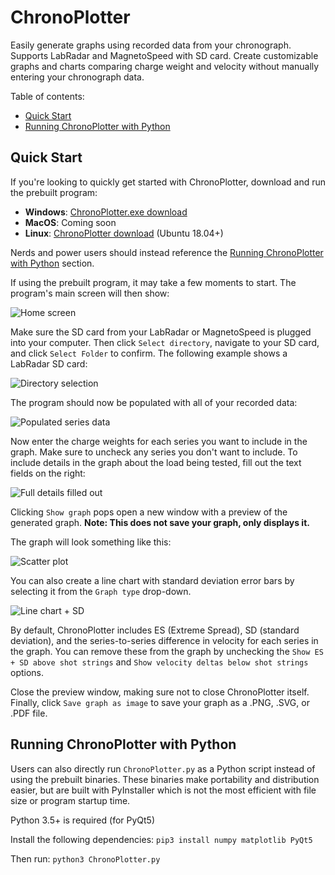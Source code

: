 # ChronoPlotter

Easily generate graphs using recorded data from your chronograph. Supports LabRadar and MagnetoSpeed with SD card. Create customizable graphs and charts comparing charge weight and velocity without manually entering your chronograph data.

Table of contents:
* [Quick Start](#quick-start)
* [Running ChronoPlotter with Python](#running-chronoplotter-with-python)

## Quick Start

If you're looking to quickly get started with ChronoPlotter, download and run the prebuilt program:

* **Windows**: [ChronoPlotter.exe download](https://github.com/mncoppola/ChronoPlotter2/releases/latest/download/ChronoPlotter-Windows.exe)
* **MacOS**: Coming soon
* **Linux**: [ChronoPlotter download](https://github.com/mncoppola/ChronoPlotter2/releases/latest/download/ChronoPlotter-Linux) (Ubuntu 18.04+)

Nerds and power users should instead reference the [Running ChronoPlotter with Python](#running-chronoplotter-with-python) section.

If using the prebuilt program, it may take a few moments to start. The program's main screen will then show:

![Home screen](https://github.com/mncoppola/ChronoPlotter2/blob/main/images/1.png?raw=true)

Make sure the SD card from your LabRadar or MagnetoSpeed is plugged into your computer. Then click `Select directory`, navigate to your SD card, and click `Select Folder` to confirm. The following example shows a LabRadar SD card:

![Directory selection](https://github.com/mncoppola/ChronoPlotter2/blob/main/images/2.png?raw=true)

The program should now be populated with all of your recorded data:

![Populated series data](https://github.com/mncoppola/ChronoPlotter2/blob/main/images/3.png?raw=true)

Now enter the charge weights for each series you want to include in the graph. Make sure to uncheck any series you don't want to include. To include details in the graph about the load being tested, fill out the text fields on the right:

![Full details filled out](https://github.com/mncoppola/ChronoPlotter2/blob/main/images/4.png?raw=true)

Clicking `Show graph` pops open a new window with a preview of the generated graph. **Note: This does not save your graph, only displays it.**

The graph will look something like this:

![Scatter plot](https://github.com/mncoppola/ChronoPlotter2/blob/main/images/scatter.png?raw=true)

You can also create a line chart with standard deviation error bars by selecting it from the `Graph type` drop-down.

![Line chart + SD](https://github.com/mncoppola/ChronoPlotter2/blob/main/images/line.png?raw=true)

By default, ChronoPlotter includes ES (Extreme Spread), SD (standard deviation), and the series-to-series difference in velocity for each series in the graph. You can remove these from the graph by unchecking the `Show ES + SD above shot strings` and `Show velocity deltas below shot strings` options.

Close the preview window, making sure not to close ChronoPlotter itself. Finally, click `Save graph as image` to save your graph as a .PNG, .SVG, or .PDF file.

## Running ChronoPlotter with Python

Users can also directly run `ChronoPlotter.py` as a Python script instead of using the prebuilt binaries. These binaries make portability and distribution easier, but are built with PyInstaller which is not the most efficient with file size or program startup time.

Python 3.5+ is required (for PyQt5)

Install the following dependencies:
```pip3 install numpy matplotlib PyQt5```

Then run:
```python3 ChronoPlotter.py```
